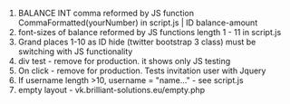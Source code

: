 1.  BALANCE INT comma reformed by JS function  CommaFormatted(yourNumber) in script.js | ID balance-amount
2.  font-sizes of balance reformed by JS functions length 1 - 11 in script.js
3.  Grand places 1-10 as ID hide (twitter bootstrap 3 class) must be switching with JS functionality
4.  div test - remove for production. it shows only JS testing
5.  On click - remove for production. Tests invitation user with Jquery
6.  If username length >10, username = "name..." - see script.js
7. empty layout - vk.brilliant-solutions.eu/empty.php